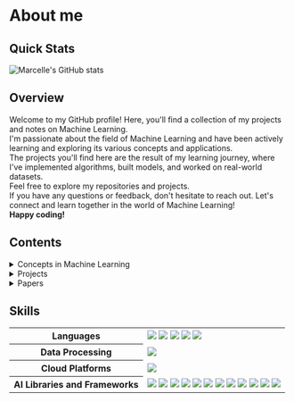 # About me 

## Quick Stats
![Marcelle's GitHub stats](https://github-readme-stats.vercel.app/api?username=MarcelleGML&show_icons=true&theme=radical)

## Overview
Welcome to my GitHub profile! Here, you'll find a collection of my projects and notes on Machine Learning. <br>
I'm passionate about the field of Machine Learning and have been actively learning and exploring its various concepts and applications.<br>
The projects you'll find here are the result of my learning journey, where I've implemented algorithms, built models, and worked on real-world datasets.<br>
Feel free to explore my repositories and projects.<br>
If you have any questions or feedback, don't hesitate to reach out. Let's connect and learn together in the world of Machine Learning!<br>
**Happy coding!**

## Contents
<details>
  <summary>Concepts in Machine Learning</summary>
  
  - Subitem 1
  - Subitem 2
  - Subitem 3
</details>

<details>
  <summary>Projects</summary>
  
  - Subitem 1
  - Subitem 2
  - Subitem 3
</details>

<details>
  <summary>Papers</summary>

  - [Big Data in Transfusion Medicine and Artificial Intelligence Analysis for Red Blood Cell Quality Control ](https://karger.com/tmh/article/50/3/163/843905/Big-Data-in-Transfusion-Medicine-and-Artificial)
  - [Cross-talk between red blood cells and plasma influences blood flow and omics phenotypes in severe COVID-19](https://elifesciences.org/articles/81316)
  - [Erysense, a Lab-on-a-Chip-Based Point-of-Care Device to Evaluate Red Blood Cell Flow Properties With Multiple Clinical Applications](https://www.frontiersin.org/articles/10.3389/fphys.2022.884690/full?utm_source=dlvr.it&utm_medium=twitter)
  - [A deep learning-based concept for high throughput image flow cytometry](https://pubs.aip.org/aip/apl/article-abstract/118/12/123701/39662/A-deep-learning-based-concept-for-high-throughput?redirectedFrom=fulltext)
</details>


## Skills
<table>
  <tr>
    <th>Languages</th>
     <td><img src="https://img.shields.io/badge/Python-FFD43B?style=for-the-badge&logo=python&logoColor=darkgreen"/>
     <img src="https://img.shields.io/badge/C%2B%2B-00599C?style=for-the-badge&logo=c%2B%2B&logoColor=white"/>
      <img src="https://img.shields.io/badge/R-276DC3?style=for-the-badge&logo=R&logoColor=white"/>
     <img src="https://img.shields.io/badge/SQL-4479A1?style=for-the-badge&logo=database&logoColor=white"/>  
     <img src="https://img.shields.io/badge/LaTeX-47A141?style=for-the-badge&logo=LaTeX&logoColor=white"/></td>
  </tr>
  <tr>
    <th>Data Processing</th>
    <td><img src="https://img.shields.io/badge/Python-FFD43B?style=for-the-badge&logo=python&logoColor=darkgreen"/></td>
  </tr>
  <tr>
    <th>Cloud Platforms</th>
    <td><img src="https://img.shields.io/badge/AWS-232F3E?style=for-the-badge&logo=amazon-aws&logoColor=white"/></td>
  </tr>
  <tr>
    <th>AI Libraries and Frameworks</th>
    <td><img src="https://img.shields.io/badge/Keras-D00000?style=for-the-badge&logo=Keras&logoColor=white"/>
    <img src="https://img.shields.io/badge/TensorFlow-FF6F00?style=for-the-badge&logo=TensorFlow&logoColor=white"/>
    <img src="https://img.shields.io/badge/PyTorch-EE4C2C?style=for-the-badge&logo=pytorch&logoColor=white"/>
    <img src="https://img.shields.io/badge/Matplotlib-3776AB?style=for-the-badge&logo=matplotlib&logoColor=white"/> 
    <img src="https://img.shields.io/badge/SciPy-8CAAE6?style=for-the-badge&logo=scipy&logoColor=white"/> 
    <img src="https://img.shields.io/badge/OpenCV-5C3EE8?style=for-the-badge&logo=opencv&logoColor=white"/> 
    <img src="https://img.shields.io/badge/Seaborn-007ACC?style=for-the-badge&logo=seaborn&logoColor=white"/> 
    <img src="https://img.shields.io/badge/Pandas-150458?style=for-the-badge&logo=pandas&logoColor=white"/> 
    <img src="https://img.shields.io/badge/NumPy-013243?style=for-the-badge&logo=numpy&logoColor=white"/> 
    <img src="https://img.shields.io/badge/Scikit--learn-F7931E?style=for-the-badge&logo=scikit-learn&logoColor=white"/> 
    <img src="https://img.shields.io/badge/Plotly-3F4F75?style=for-the-badge&logo=plotly&logoColor=white"/> 
    <img src="https://img.shields.io/badge/Statsmodels-9B59B6?style=for-the-badge&logo=python&logoColor=white"/> </td>
  </tr>
</table>


<!--
**MarcelleGML/MarcelleGML** is a ✨ _special_ ✨ repository because its `README.md` (this file) appears on your GitHub profile.

Here are some ideas to get you started:

- 🔭 I’m currently working on ...
- 🌱 I’m currently learning ...
- 👯 I’m looking to collaborate on ...
- 🤔 I’m looking for help with ...
- 💬 Ask me about ...
- 📫 How to reach me: ...
- 😄 Pronouns: ...
- ⚡ Fun fact: ...



-->
